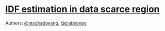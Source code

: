 # [IDF estimation in data scarce region](https://nbviewer.jupyter.org/github/machadoyang/Bayes20191/tree/master/)
Authors: [@machadoyang](https://github.com/machadoyang), [@clebsonpy](https://github.com/clebsonpy)
